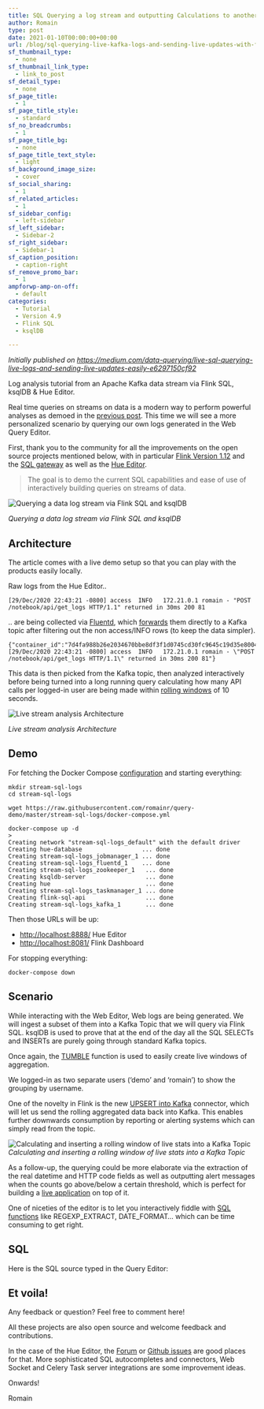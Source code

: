```yaml
---
title: SQL Querying a log stream and outputting Calculations to another stream
author: Romain
type: post
date: 2021-01-10T00:00:00+00:00
url: /blog/sql-querying-live-kafka-logs-and-sending-live-updates-with-flink-sql/
sf_thumbnail_type:
  - none
sf_thumbnail_link_type:
  - link_to_post
sf_detail_type:
  - none
sf_page_title:
  - 1
sf_page_title_style:
  - standard
sf_no_breadcrumbs:
  - 1
sf_page_title_bg:
  - none
sf_page_title_text_style:
  - light
sf_background_image_size:
  - cover
sf_social_sharing:
  - 1
sf_related_articles:
  - 1
sf_sidebar_config:
  - left-sidebar
sf_left_sidebar:
  - Sidebar-2
sf_right_sidebar:
  - Sidebar-1
sf_caption_position:
  - caption-right
sf_remove_promo_bar:
  - 1
ampforwp-amp-on-off:
  - default
categories:
  - Tutorial
  - Version 4.9
  - Flink SQL
  - ksqlDB

---
```


*Initially published on https://medium.com/data-querying/live-sql-querying-live-logs-and-sending-live-updates-easily-e6297150cf92*

Log analysis tutorial from an Apache Kafka data stream via Flink SQL, ksqlDB & Hue Editor.

Real time queries on streams on data is a modern way to perform powerful analyses as demoed in the [previous post](https://medium.com/data-querying/how-to-easily-query-live-streams-of-data-with-kafka-and-flink-sql-7fa80731e9bd). This time we will see a more personalized scenario by querying our own logs generated in the Web Query Editor.

First, thank you to the community for all the improvements on the open source projects mentioned below, with in particular [Flink Version 1.12](https://flink.apache.org/news/2020/12/10/release-1.12.0.html) and the [SQL gateway](https://github.com/ververica/flink-sql-gateway/) as well as the [Hue Editor](http://gethue.com/).
> The goal is to demo the current SQL capabilities and ease of use of interactively building queries on streams of data.

![Querying a data log stream via Flink SQL and ksqlDB](https://cdn-images-1.medium.com/max/3690/1*968GTr1dtA1zfKTCVk-V9A.gif)

*Querying a data log stream via Flink SQL and ksqlDB*

## Architecture

The article comes with a live demo setup so that you can play with the products easily locally.

Raw logs from the Hue Editor..

    [29/Dec/2020 22:43:21 -0800] access  INFO   172.21.0.1 romain - "POST /notebook/api/get_logs HTTP/1.1" returned in 30ms 200 81

.. are being collected via [Fluentd](https://www.fluentd.org/), which [forwards](https://docs.fluentd.org/output/kafka) them directly to a Kafka topic after filtering out the non access/INFO rows (to keep the data simpler).

    {"container_id":"7d4fa988b26e2034670bbe8df3f1d0745cd30fc9645c19d35e8004e7fcf8c71d","container_name":"/hue","source":"stdout","log":"[29/Dec/2020 22:43:21 -0800] access  INFO   172.21.0.1 romain - \"POST /notebook/api/get_logs HTTP/1.1\" returned in 30ms 200 81"}

This data is then picked from the Kafka topic, then analyzed interactively before being turned into a long running query calculating how many API calls per logged-in user are being made within [rolling windows](https://ci.apache.org/projects/flink/flink-docs-release-1.12/concepts/timely-stream-processing.html#windowing) of 10 seconds.

![Live stream analysis Architecture](https://cdn-images-1.medium.com/max/2000/1*AdoZQxikyBixQSCOUwiRpg.png)

*Live stream analysis Architecture*

## Demo

For fetching the Docker Compose [configuration](https://raw.githubusercontent.com/romainr/query-demo/master/stream-sql-logs/docker-compose.yml) and starting everything:

    mkdir stream-sql-logs
    cd stream-sql-logs

    wget https://raw.githubusercontent.com/romainr/query-demo/master/stream-sql-logs/docker-compose.yml

    docker-compose up -d
    >
    Creating network "stream-sql-logs_default" with the default driver
    Creating hue-database                 ... done
    Creating stream-sql-logs_jobmanager_1 ... done
    Creating stream-sql-logs_fluentd_1    ... done
    Creating stream-sql-logs_zookeeper_1   ... done
    Creating ksqldb-server                 ... done
    Creating hue                           ... done
    Creating stream-sql-logs_taskmanager_1 ... done
    Creating flink-sql-api                 ... done
    Creating stream-sql-logs_kafka_1       ... done

Then those URLs will be up:

* [http://localhost:8888/](http://localhost:8888/) Hue Editor
* [http://localhost:8081/](http://localhost:8081/) Flink Dashboard

For stopping everything:

    docker-compose down

## Scenario

While interacting with the Web Editor, Web logs are being generated. We will ingest a subset of them into a Kafka Topic that we will query via Flink SQL. ksqlDB is used to prove that at the end of the day all the SQL SELECTs and INSERTs are purely going through standard Kafka topics.

Once again, the [TUMBLE](https://ci.apache.org/projects/flink/flink-docs-release-1.12/dev/table/sql/queries.html#group-windows) function is used to easily create live windows of aggregation.

We logged-in as two separate users (‘demo’ and ‘romain’) to show the grouping by username.

One of the novelty in Flink is the new [UPSERT into Kafka](https://ci.apache.org/projects/flink/flink-docs-release-1.12/dev/table/connectors/upsert-kafka.html#key-and-value-formats) connector, which will let us send the rolling aggregated data back into Kafka. This enables further downwards consumption by reporting or alerting systems which can simply read from the topic.

![Calculating and inserting a rolling window of live stats into a Kafka Topic](https://cdn-images-1.medium.com/max/3296/1*G1nW-KMRFrWl7g6MTcCYiA.png)*Calculating and inserting a rolling window of live stats into a Kafka Topic*

As a follow-up, the querying could be more elaborate via the extraction of the real datetime and HTTP code fields as well as outputting alert messages when the counts go above/below a certain threshold, which is perfect for building a [live application](https://flink.apache.org/2020/07/28/flink-sql-demo-building-e2e-streaming-application.html) on top of it.

One of niceties of the editor is to let you interactively fiddle with [SQL functions](https://ci.apache.org/projects/flink/flink-docs-release-1.12/dev/table/functions/systemFunctions.html) like REGEXP_EXTRACT, DATE_FORMAT… which can be time consuming to get right.

## SQL

Here is the SQL source typed in the Query Editor:

<script src="https://gist.github.com/romainr/dc5087f26c3bcaf90906b83c489f2413.js"></script>

<script src="https://gist.github.com/romainr/fff457cd69d7328cce8652e93f555692.js"></script>

## Et voila!

Any feedback or question? Feel free to comment here!

All these projects are also open source and welcome feedback and contributions.

In the case of the Hue Editor, the [Forum](https://discourse.gethue.com/) or [Github issues](https://github.com/cloudera/hue/issues) are good places for that. More sophisticated SQL autocompletes and connectors, Web Socket and Celery Task server integrations are some improvement ideas.

Onwards!

Romain
